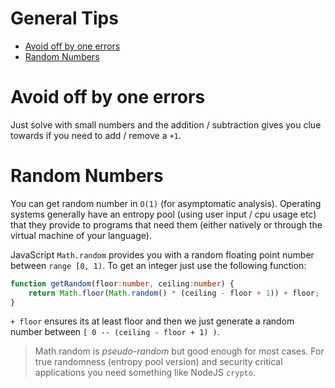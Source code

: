 # General Tips

* [Avoid off by one errors](#avoid-off-by-one-errors)
* [Random Numbers](#random-numbers)

# Avoid off by one errors

Just solve with small numbers and the addition / subtraction gives you clue towards if you need to add / remove a `+1`. 

# Random Numbers

You can get random number in `O(1)` (for asymptomatic analysis). Operating systems generally have an entropy pool (using user input / cpu usage etc) that they provide to programs that need them (either natively or through the virtual machine of your language).

JavaScript `Math.random` provides you with a random floating point number between `range [0, 1)`. To get an integer just use the following function: 

```ts
function getRandom(floor:number, ceiling:number) {
    return Math.floor(Math.random() * (ceiling - floor + 1)) + floor;
}
```
`+ floor` ensures its at least floor and then we just generate a random number between `[ 0 -- (ceiling - floor + 1) )`. 

> Math.random is *pseudo-random* but good enough for most cases. For true randomness (entropy pool version) and security critical applications you need something like NodeJS `crypto`. 
